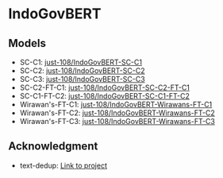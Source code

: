 # IndoGovBERT

## Models
- SC-C1: [just-108/IndoGovBERT-SC-C1](https://huggingface.co/just-108/IndoGovBERT-SC-C1)
- SC-C2: [just-108/IndoGovBERT-SC-C2](https://huggingface.co/just-108/IndoGovBERT-SC-C2)
- SC-C3: [just-108/IndoGovBERT-SC-C3](https://huggingface.co/just-108/IndoGovBERT-SC-C3)
- SC-C2-FT-C1: [just-108/IndoGovBERT-SC-C2-FT-C1](https://huggingface.co/just-108/IndoGovBERT-SC-C2-FT-C1)
- SC-C1-FT-C2: [just-108/IndoGovBERT-SC-C1-FT-C2](https://huggingface.co/just-108/IndoGovBERT-SC-C1-FT-C2)
- Wirawan's-FT-C1: [just-108/IndoGovBERT-Wirawans-FT-C1](https://huggingface.co/just-108/IndoGovBERT-Wirawans-FT-C3)
- Wirawan's-FT-C2: [just-108/IndoGovBERT-Wirawans-FT-C2](https://huggingface.co/just-108/IndoGovBERT-Wirawans-FT-C2)
- Wirawan's-FT-C3: [just-108/IndoGovBERT-Wirawans-FT-C3](https://huggingface.co/just-108/IndoGovBERT-Wirawans-FT-C3)

## Acknowledgment
- text-dedup: [Link to project](https://github.com/ChenghaoMou/text-dedup)
